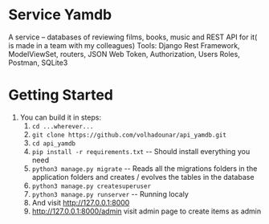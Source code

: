 Service Yamdb
=================================

A service – databases of reviewing films, books, music and REST API for it( is made in a team with my
colleagues)
Tools:  Django Rest Framework, ModelViewSet, routers, JSON Web Token, Authorization, Users Roles,
Postman, SQLite3

Getting Started
===============

1.  You can build it in steps:
    1.  ``cd ...wherever...``
    2.  ``git clone https://github.com/volhadounar/api_yamdb.git``
    3.  ``cd api_yamdb``
    4.  ``pip install -r requirements.txt``  -- Should install everything you need
    5.  ``python3 manage.py migrate`` -- Reads all the migrations folders in the application folders and creates / evolves the tables in the database
    6.  ``python3 manage.py createsuperuser`` 
    7.  ``python3 manage.py runserver`` -- Running localy
    8.  And visit http://127.0.0.1:8000
    9.  http://127.0.0.1:8000/admin visit admin page to create items as admin


